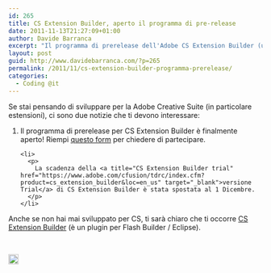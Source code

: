```yaml
---
id: 265
title: CS Extension Builder, aperto il programma di pre-release
date: 2011-11-13T21:27:09+01:00
author: Davide Barranca
excerpt: "Il programma di prerelease dell'Adobe CS Extension Builder (un plugin per Flash Builder / Eclipse per sviluppare estensioni per la Creative Suite) è aperto!"
layout: post
guid: http://www.davidebarranca.com/?p=265
permalink: /2011/11/cs-extension-builder-programma-prerelease/
categories:
  - Coding @it
---
```

<div class="pf-content">
  <p>
    Se stai pensando di sviluppare per la Adobe Creative Suite (in particolare estensioni), ci sono due notizie che ti devono interessare:
  </p>
  
  <ol>
    <li>
      <p>
        Il programma di prerelease per CS Extension Builder è finalmente aperto! Riempi <a title="CS Extension Builder prerelease application" href="https://adobeformscentral.com/?f=6V6IgvE0yLQQ7bgadxNXaw" target="_blank">questo form</a> per chiedere di partecipare.
      </p>
    </li>
    
    <li>
      <p>
        La scadenza della <a title="CS Extension Builder trial" href="https://www.adobe.com/cfusion/tdrc/index.cfm?product=cs_extension_builder&loc=en_us" target="_blank">versione Trial</a> di CS Extension Builder è stata spostata al 1 Dicembre.
      </p>
    </li>
  </ol>
  
  <div>
    Anche se non hai mai sviluppato per CS, ti sarà chiaro che ti occorre <a title="Adobe CS Extension Builder official page" href="http://www.adobe.com/devnet/creativesuite/cs-extension-builder.html" target="_blank">CS Extension Builder</a> (è un plugin per Flash Builder / Eclipse).
  </div>
  
  <p>
    &nbsp;
  </p>
</div>

<!-- Share-Widget Button BEGIN --><a href="javascript:void(0);" myshare\_id="mys\_shareit" myshare\_url="http://localhost:8888/2011/11/cs-extension-builder-programma-prerelease/" myshare\_title="CS Extension Builder, aperto il programma di pre-release" rel="nofollow" onclick=" return false;" style="text-decoration:none; color:#000000; font-size:11px; line-height:20px;"> 

<img src="http://localhost:8888/wp-content/plugins/share-widget/img/share-button-white-small.png" height="20" alt="Share" style="border:0" /> </a> <!-- Share-Widget Button END -->